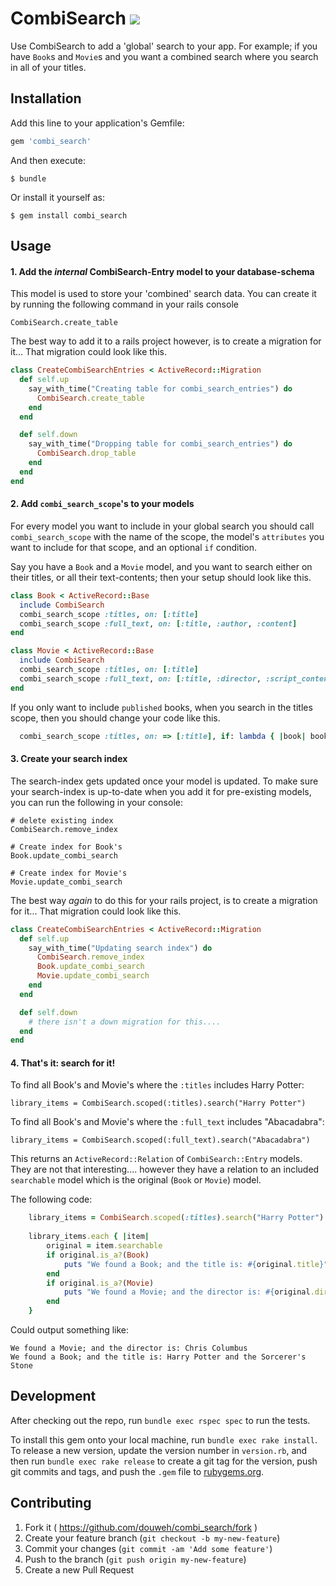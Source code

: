 # CombiSearch ![](https://travis-ci.org/douweh/combi_search.svg?branch=master)

Use CombiSearch to add a 'global' search to your app. For example; if you have `Book`s and `Movie`s and you want a combined search where you search in all of your titles.

## Installation

Add this line to your application's Gemfile:

```ruby
gem 'combi_search'
```

And then execute:

    $ bundle

Or install it yourself as:

    $ gem install combi_search

## Usage
#### 1. Add the _internal_ CombiSearch-Entry model to your database-schema
This model is used to store your 'combined' search data. You can create it by running the following command in your rails console

	CombiSearch.create_table

The best way to add it to a rails project however, is to create a migration for it...
That migration could look like this.

```ruby
class CreateCombiSearchEntries < ActiveRecord::Migration
  def self.up
    say_with_time("Creating table for combi_search_entries") do
      CombiSearch.create_table
    end
  end

  def self.down
    say_with_time("Dropping table for combi_search_entries") do
      CombiSearch.drop_table
    end
  end
end
```

#### 2. Add `combi_search_scope`'s to your models
For every model you want to include in your global search you should call `combi_search_scope` with the name of the scope, the model's `attributes` you want to include for that scope, and an optional `if` condition.

Say you have a `Book` and a `Movie` model, and you want to search either on their titles, or all their text-contents; then your setup should look like this.

```ruby
class Book < ActiveRecord::Base
  include CombiSearch
  combi_search_scope :titles, on: [:title]
  combi_search_scope :full_text, on: [:title, :author, :content]
end

class Movie < ActiveRecord::Base
  include CombiSearch
  combi_search_scope :titles, on: [:title]
  combi_search_scope :full_text, on: [:title, :director, :script_content]
end 
```

If you only want to include `published` books, when you search in the titles scope, then you should change your code like this.

```ruby
  combi_search_scope :titles, on: => [:title], if: lambda { |book| book.published }
```

#### 3. Create your search index
The search-index gets updated once your model is updated. To make sure your search-index is up-to-date when you add it for pre-existing models, you can run the following in your console:

	# delete existing index
	CombiSearch.remove_index
	
	# Create index for Book's
	Book.update_combi_search
	
	# Create index for Movie's
	Movie.update_combi_search

The best way _again_ to do this for your rails project, is to create a migration for it...
That migration could look like this.

```ruby
class CreateCombiSearchEntries < ActiveRecord::Migration
  def self.up
    say_with_time("Updating search index") do
      CombiSearch.remove_index
      Book.update_combi_search
      Movie.update_combi_search
    end
  end

  def self.down
    # there isn't a down migration for this....
  end
end
```

#### 4. That's it: search for it!
To find all Book's and Movie's where the `:titles` includes Harry Potter:

	library_items = CombiSearch.scoped(:titles).search("Harry Potter")
	
To find all Book's and Movie's where the `:full_text` includes "Abacadabra":

	library_items = CombiSearch.scoped(:full_text).search("Abacadabra")
	
This returns an `ActiveRecord::Relation` of `CombiSearch::Entry` models. They are not that interesting.... however they have a relation to an included `searchable` model which is the original (`Book` or `Movie`) model.

The following code:

```ruby
	library_items = CombiSearch.scoped(:titles).search("Harry Potter")
	
	library_items.each { |item| 
		original = item.searchable
		if original.is_a?(Book)
			puts "We found a Book; and the title is: #{original.title}"
		end
		if original.is_a?(Movie)
			puts "We found a Movie; and the director is: #{original.director}"
		end
	}
```

Could output something like:
	
	We found a Movie; and the director is: Chris Columbus
	We found a Book; and the title is: Harry Potter and the Sorcerer's Stone

## Development

After checking out the repo, run `bundle exec rspec spec` to run the tests.

To install this gem onto your local machine, run `bundle exec rake install`. To release a new version, update the version number in `version.rb`, and then run `bundle exec rake release` to create a git tag for the version, push git commits and tags, and push the `.gem` file to [rubygems.org](https://rubygems.org).

## Contributing

1. Fork it ( https://github.com/douweh/combi_search/fork )
2. Create your feature branch (`git checkout -b my-new-feature`)
3. Commit your changes (`git commit -am 'Add some feature'`)
4. Push to the branch (`git push origin my-new-feature`)
5. Create a new Pull Request
